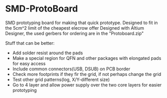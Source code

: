 # SMD-ProtoBoard
SMD prototyping board for making that quick prototype.
Designed to fit in the 5cm^2 limit of the cheapest elecrow offer
Designed with Altium Designer, the used gerbers for ordering are in the "Protoboard.zip"

Stuff that can be better:
* Add solder resist around the pads
* Make a special region for QFN and other packages with elongated pads for easy access
* Include common connectors(USB, DSUB) on PCB border
* Check more footprints if they fir the grid, if not perhaps change the grid
* Test other grid patterns(log, X/Y-different size)
* Go to 4 layer and allow power supply over the two core layers for easier prototyping
